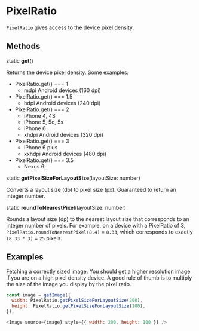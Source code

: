# PixelRatio

`PixelRatio` gives access to the device pixel density.

## Methods

static **get**()

Returns the device pixel density. Some examples:

* PixelRatio.get() === 1
  * mdpi Android devices (160 dpi)
* PixelRatio.get() === 1.5
  * hdpi Android devices (240 dpi)
* PixelRatio.get() === 2
  * iPhone 4, 4S
  * iPhone 5, 5c, 5s
  * iPhone 6
  * xhdpi Android devices (320 dpi)
* PixelRatio.get() === 3
  * iPhone 6 plus
  * xxhdpi Android devices (480 dpi)
* PixelRatio.get() === 3.5
  * Nexus 6

static **getPixelSizeForLayoutSize**(layoutSize: number)

Converts a layout size (dp) to pixel size (px). Guaranteed to return an integer
number.

static **roundToNearestPixel**(layoutSize: number)

Rounds a layout size (dp) to the nearest layout size that corresponds to an
integer number of pixels. For example, on a device with a PixelRatio of 3,
`PixelRatio.roundToNearestPixel(8.4)` = `8.33`, which corresponds to exactly
`(8.33 * 3)` = `25` pixels.

## Examples

Fetching a correctly sized image. You should get a higher resolution image if
you are on a high pixel density device. A good rule of thumb is to multiply the
size of the image you display by the pixel ratio.

```js
const image = getImage({
  width: PixelRatio.getPixelSizeForLayoutSize(200),
  height: PixelRatio.getPixelSizeForLayoutSize(100),
});

<Image source={image} style={{ width: 200, height: 100 }} />
```
